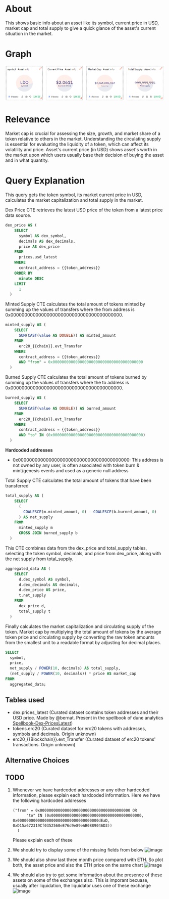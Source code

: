# About

This shows basic info about an asset like its symbol, current price in USD, market cap and total supply to give a quick glance of the asset's current situation in the market.

# Graph

![assetInfo](asset-info.png)

# Relevance

Market cap is crucial for assessing the size, growth, and market share of a token relative to others in the market. Understanding the circulating supply is essential for evaluating the liquidity of a token, which can affect its volatility and price. Asset's current price (in USD) shows asset's worth in the market upon which users usually base their decision of buying the asset and in what quantity.

# Query Explanation

This query gets the token symbol, its market current price in USD, calculates the market capitalization and total supply in the market.

Dex Price CTE retrieves the latest USD price of the token from a latest price data source.

```sql
dex_price AS (
    SELECT
      symbol AS dex_symbol,
      decimals AS dex_decimals,
      price AS dex_price
    FROM
      prices.usd_latest
    WHERE
      contract_address = {{token_address}}
    ORDER BY
      minute DESC
    LIMIT
      1
  )
```

Minted Supply CTE calculates the total amount of tokens minted by summing up the values of transfers where the from address is 0x0000000000000000000000000000000000000000.

```sql
minted_supply AS (
    SELECT
      SUM(CAST(value AS DOUBLE)) AS minted_amount
    FROM
      erc20_{{chain}}.evt_Transfer
    WHERE
      contract_address = {{token_address}}
      AND "from" = 0x0000000000000000000000000000000000000000
  )
```

Burned Supply CTE calculates the total amount of tokens burned by summing up the values of transfers where the to address is 0x0000000000000000000000000000000000000000.

```sql
burned_supply AS (
    SELECT
      SUM(CAST(value AS DOUBLE)) AS burned_amount
    FROM
      erc20_{{chain}}.evt_Transfer
    WHERE
      contract_address = {{token_address}}
      AND "to" IN (0x0000000000000000000000000000000000000000)
  )
```

**Hardcoded addresses**
- 0x0000000000000000000000000000000000000000: This address is not owned by any user, is often associated with token burn & mint/genesis events and used as a generic null address

Total Supply CTE calculates the total amount of tokens that have been transferred

```sql
total_supply AS (
    SELECT
      (
        COALESCE(m.minted_amount, 0) - COALESCE(b.burned_amount, 0)
      ) AS net_supply
    FROM
      minted_supply m
      CROSS JOIN burned_supply b
  )
```

This CTE combines data from the dex_price and total_supply tables, selecting the token symbol, decimals, and price from dex_price, along with the net supply from total_supply.

```sql
aggregated_data AS (
    SELECT
      d.dex_symbol AS symbol,
      d.dex_decimals AS decimals,
      d.dex_price AS price,
      t.net_supply
    FROM
      dex_price d,
      total_supply t
  )
```

Finally calculates the market capitalization and circulating supply of the token. Market cap by multiplying the total amount of tokens by the average token price and circulating supply by converting the raw token amounts from the smallest unit to a readable format by adjusting for decimal places.

```sql
SELECT
  symbol,
  price,
  net_supply / POWER(10, decimals) AS total_supply,
  (net_supply / POWER(10, decimals)) * price AS market_cap
FROM
  aggregated_data;
```

## Tables used

- dex.prices_latest (Curated dataset contains token addresses and their USD price. Made by @bernat. Present in the spellbook of dune analytics [Spellbook-Dex-PricesLatest](https://github.com/duneanalytics/spellbook/blob/main/models/dex/dex_prices_latest.sql))
- tokens.erc20 (Curated dataset for erc20 tokens with addresses, symbols and decimals. Origin unknown)
- erc20\_{{Blockchain}}.evt_Transfer (Curated dataset of erc20 tokens' transactions. Origin unknown)

## Alternative Choices



## TODO
1. Whenever we have hardcoded addresses or any other hardcoded information, please explain each hardcoded information. Here we have the following hardcoded addresses
    ```
    ("from" = 0x0000000000000000000000000000000000000000 OR
          "to" IN (0x0000000000000000000000000000000000000000, 0x000000000000000000000000000000000000dEaD, 0xD15a672319Cf0352560eE76d9e89eAB0889046D3))
      )
    ```
    Please explain each of these



2. We should try to display some of the missing fields from below
    ![image](https://github.com/RobinNagpal/dune-analytics/assets/745748/16eb1f92-8fce-46a5-b351-7dda74b4421a)


3. We should also show last three month price compared with ETH. So plot both, the asset price and also the ETH price on the same chart
    ![image](https://github.com/RobinNagpal/dune-analytics/assets/745748/7d0a8b19-c020-4950-87a9-5100adf7e45d)

4. We should also try to get some information about the presence of these assets on some of the exchanges also. This is imporant becuase, usually after liquidation, the liquidator uses one of these exchange
    ![image](https://github.com/RobinNagpal/dune-analytics/assets/745748/7941a1e6-657c-4877-8386-0461e88fc545)

